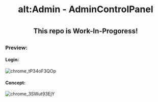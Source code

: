 <h1 align="center">
alt:Admin - AdminControlPanel
<h1/>

<h2 align="center">
This repo is Work-In-Progoress!
<h2/>


### Preview:
#### Login:
![chrome_tP34oF3QOp](https://user-images.githubusercontent.com/50775241/178158136-1a234e41-971a-431a-9c92-42ba5656bd91.png)
#### Concept:
![chrome_3SWut93EjY](https://user-images.githubusercontent.com/50775241/178295463-8144c515-6d3f-48b5-ae69-dd37b1edf08b.png)
